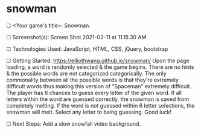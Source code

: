 # snowman

<!-- A README.md file with these sections: -->

☐ <Your game's title>: Snowman. 

☐ Screenshot(s): 
Screen Shot 2021-03-11 at 11.15.30 AM


☐ Technologies Used: JavaScript, HTML, CSS, jQuery, bootstrap

☐ Getting Started: https://elliothwang.github.io/snowman/
Upon the page loading, a word is randomly selected & the game begins. There are no hints & the possible words are not categorized categorically. The only commonality between all the possible words is that they're extremely difficult words thus making this version of "Spaceman" extremely difficult. The player has 6 chances to guess every letter of the given word. If all letters within the word are guessed correctly, the snowman is saved from completely melting. If the word is not guessed within 6 letter selections, the snowman will melt. Select any letter to being guessing. Good luck!

☐ Next Steps: Add a slow snowfall video background.